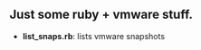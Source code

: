 Just some ruby + vmware stuff.  
------------------------------

- **list_snaps.rb**: lists vmware snapshots  
